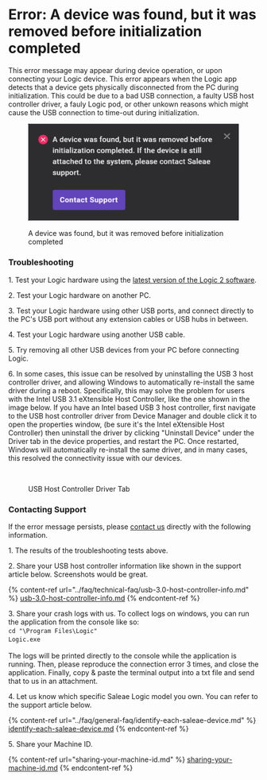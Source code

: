 # Error: A device was found, but it was removed before initialization completed

This error message may appear during device operation, or upon connecting your Logic device. This error appears when the Logic app detects that a device gets physically disconnected from the PC during initialization. This could be due to a bad USB connection, a faulty USB host controller driver, a fauly Logic pod, or other unkown reasons which might cause the USB connection to time-out during initialization.

<figure><img src="../.gitbook/assets/Screenshot (16).png" alt=""><figcaption><p>A device was found, but it was removed before initialization completed</p></figcaption></figure>

### Troubleshooting

1\. Test your Logic hardware using the [latest version of the Logic 2 software](https://www.saleae.com/downloads/).

2\. Test your Logic hardware on another PC.

3\. Test your Logic hardware using other USB ports, and connect directly to the PC's USB port without any extension cables or USB hubs in between.

4\. Test your Logic hardware using another USB cable.

5\. Try removing all other USB devices from your PC before connecting Logic.

6\. In some cases, this issue can be resolved by uninstalling the USB 3 host controller driver, and allowing Windows to automatically re-install the same driver during a reboot. Specifically, this may solve the problem for users with the  Intel USB 3.1 eXtensible Host Controller, like the one shown in the image below. If you have an Intel based USB 3 host controller,  first navigate to the USB host controller driver from Device Manager and double click it to open the properties window, (be sure it's the Intel eXtensible Host Controller) then uninstall the driver by clicking "Uninstall Device" under the Driver tab in the device properties, and restart the PC. Once restarted, Windows will automatically re-install the same driver, and in many cases, this resolved the connectivity issue with our devices.

<figure><img src="https://saleae.zendesk.com/attachments/token/PCigwvvDRSXMt84XJXxFRy126/?name=image.png&#x26;lotus_request=true" alt=""><figcaption><p>USB Host Controller Driver Tab</p></figcaption></figure>

### Contacting Support

If the error message persists, please [contact us](https://contact.saleae.com/hc/en-us/requests/new) directly with the following information.

1\. The results of the troubleshooting tests above.

2\. Share your USB host controller information like shown in the support article below. Screenshots would be great.

{% content-ref url="../faq/technical-faq/usb-3.0-host-controller-info.md" %}
[usb-3.0-host-controller-info.md](../faq/technical-faq/usb-3.0-host-controller-info.md)
{% endcontent-ref %}

3\. Share your crash logs with us. To collect logs on windows, you can run the application from the console like so:\
`cd "\Program Files\Logic"`\
`Logic.exe`\
&#x20;\
The logs will be printed directly to the console while the application is running. Then, please reproduce the connection error 3 times, and close the application. Finally, copy & paste the terminal output into a txt file and send that to us in an attachment.

4\. Let us know which specific Saleae Logic model you own. You can refer to the support article below.

{% content-ref url="../faq/general-faq/identify-each-saleae-device.md" %}
[identify-each-saleae-device.md](../faq/general-faq/identify-each-saleae-device.md)
{% endcontent-ref %}

5\. Share your Machine ID.

{% content-ref url="sharing-your-machine-id.md" %}
[sharing-your-machine-id.md](sharing-your-machine-id.md)
{% endcontent-ref %}



